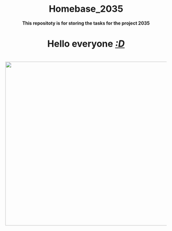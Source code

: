 <!DOCTYPE html>


<html lang="ru" xmlns="http://www.w3.org/1999/html">

<h1 align="center"> Homebase_2035</h1>
<p align="center"> <b>This repositoty is for storing the tasks for the project 2035</b></p>
<h1 align="center"><b>Hello everyone</b> <a href="https://www.youtube.com/watch?v=8GW6sLrK40k&ab_channel=ElectronicGems" target="_blank"><i>:D</i></a>
<h1>
</html>
<img src="https://media.tenor.com/v2CeJxh2yg4AAAAC/driving-80s.gif" height="512">
